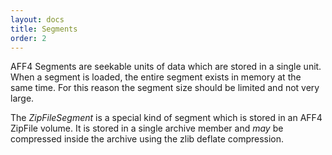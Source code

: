 ```yaml
---
layout: docs
title: Segments
order: 2
---
```


AFF4 Segments are seekable units of data which are stored in a single unit. When
a segment is loaded, the entire segment exists in memory at the same time. For
this reason the segment size should be limited and not very large.

The *ZipFileSegment* is a special kind of segment which is stored in an AFF4
ZipFile volume. It is stored in a single archive member and *may* be compressed
inside the archive using the zlib deflate compression.